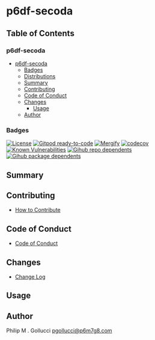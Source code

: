 # p6df-secoda

## Table of Contents


### p6df-secoda
- [p6df-secoda](#p6df-secoda)
  - [Badges](#badges)
  - [Distributions](#distributions)
  - [Summary](#summary)
  - [Contributing](#contributing)
  - [Code of Conduct](#code-of-conduct)
  - [Changes](#changes)
    - [Usage](#usage)
  - [Author](#author)

### Badges

[![License](https://img.shields.io/badge/License-Apache%202.0-yellowgreen.svg)](https://opensource.org/licenses/Apache-2.0)
[![Gitpod ready-to-code](https://img.shields.io/badge/Gitpod-ready--to--code-blue?logo=gitpod)](https://gitpod.io/#https://github.com/p6m7g8/p6df-secoda)
[![Mergify](https://img.shields.io/endpoint.svg?url=https://gh.mergify.io/badges/p6m7g8/p6df-secoda/&style=flat)](https://mergify.io)
[![codecov](https://codecov.io/gh/p6m7g8/p6df-secoda/branch/master/graph/badge.svg?token=14Yj1fZbew)](https://codecov.io/gh/p6m7g8/p6df-secoda)
[![Known Vulnerabilities](https://snyk.io/test/github/p6m7g8/p6df-secoda/badge.svg?targetFile=package.json)](https://snyk.io/test/github/p6m7g8/p6df-secoda?targetFile=package.json)
[![Gihub repo dependents](https://badgen.net/github/dependents-repo/p6m7g8/p6df-secoda)](https://github.com/p6m7g8/p6df-secoda/network/dependents?dependent_type=REPOSITORY)
[![Gihub package dependents](https://badgen.net/github/dependents-pkg/p6m7g8/p6df-secoda)](https://github.com/p6m7g8/p6df-secoda/network/dependents?dependent_type=PACKAGE)

## Summary

## Contributing

- [How to Contribute](CONTRIBUTING.md)

## Code of Conduct

- [Code of Conduct](https://github.com/p6m7g8/.github/blob/master/CODE_OF_CONDUCT.md)

## Changes

- [Change Log](CHANGELOG.md)

## Usage

## Author

Philip M . Gollucci <pgollucci@p6m7g8.com>
